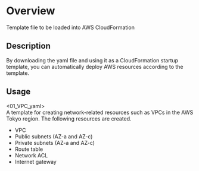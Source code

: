 # Overview

Template file to be loaded into AWS CloudFormation


## Description

By downloading the yaml file and using it as a CloudFormation startup template, you can automatically deploy AWS resources according to the template.


## Usage

<01_VPC_yaml><br>
A template for creating network-related resources such as VPCs in the AWS Tokyo region.
The following resources are created.
* VPC
* Public subnets (AZ-a and AZ-c)
* Private subnets (AZ-a and AZ-c)
* Route table
* Network ACL
* Internet gateway
